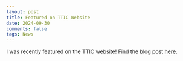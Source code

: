 ```yaml
---
layout: post
title: Featured on TTIC Website
date: 2024-09-30
comments: false
tags: News
---
```


I was recently featured on the TTIC website! Find the blog post [here](https://www.ttic.edu/highlights/shukla/).
